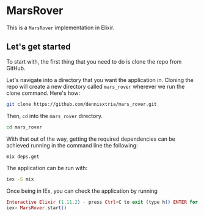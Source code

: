 # MarsRover

This is a `MarsRover` implementation in Elixir.

## Let's get started

To start with, the first thing that you need to do is clone the repo from GitHub.

Let's navigate into a directory that you want the application in. Cloning the repo will create a new directory called `mars_rover` wherever we run the clone command. Here's how:

```bash
git clone https://github.com/dennisxtria/mars_rover.git
```

Then, `cd` into the `mars_rover` directory.

```bash
cd mars_rover
```

With that out of the way, getting the required dependencies can be achieved 
running in the command line the following:

```bash
mix deps.get
```

The application can be run with:

```bash
iex -S mix
```

Once being in IEx, you can check the application by running

```elixir
Interactive Elixir (1.11.2) - press Ctrl+C to exit (type h() ENTER for help)
iex> MarsRover.start()
```

